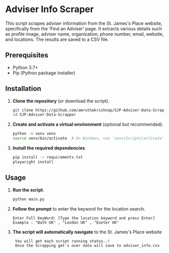 # Adviser Info Scraper

This script scrapes adviser information from the St. James's Place website, specifically from the 'Find an Adviser' page. It extracts various details such as profile image, adviser name, organization, phone number, email, website, and locations. The results are saved to a CSV file.

## Prerequisites

- Python 3.7+
- Pip (Python package installer)

## Installation

1. **Clone the repository** (or download the script).

    ```bash
    git clone https://github.com/amruthakrishnap/SJP-Adviser-Data-Scrapper
    cd SJP-Adviser-Data-Scrapper
    ```

2. **Create and activate a virtual environment** (optional but recommended).

    ```bash
    python -m venv venv
    source venv/bin/activate  # On Windows, use `venv\Scripts\activate`
    ```

3. **Install the required dependencies**.

    ```bash
    pip install -r requirements.txt
    playwright install
    ```

## Usage

1. **Run the script**.

    ```bash
    python main.py
    ```

2. **Follow the prompt** to enter the keyword for the location search.

    ```plaintext
    Enter Full KeyWord: [Type the location keyword and press Enter]
    Example : "Bath UK" , "London UK" , "Exeter UK"
    ```

3. **The script will automatically navigate** to the St. James's Place website
   ```plaintext
    You will get each script running status..!
    Once the Scrapping get's over data will save to adviser_info.csv
    ```
